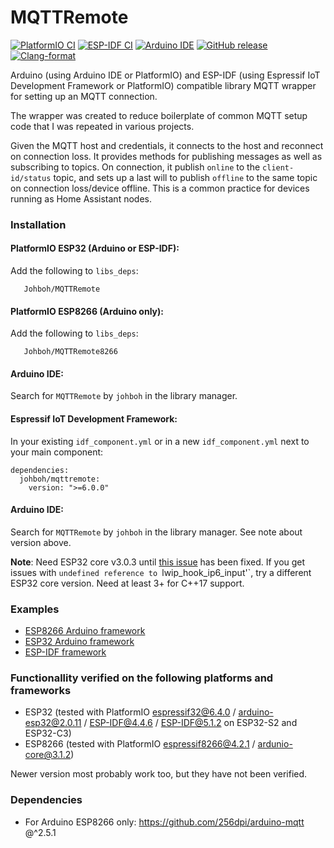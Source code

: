 # MQTTRemote
[![PlatformIO CI](https://github.com/Johboh/MQTTRemote/actions/workflows/platformio.yaml/badge.svg)](https://registry.platformio.org/libraries/johboh/MQTTRemote)
[![ESP-IDF CI](https://github.com/Johboh/MQTTRemote/actions/workflows/espidf.yaml/badge.svg)](https://components.espressif.com/components/johboh/mqttremote)
[![Arduino IDE](https://github.com/Johboh/MQTTRemote/actions/workflows/arduino_cli.yaml/badge.svg)](https://github.com/Johboh/MQTTRemote/actions/workflows/arduino_cli.yaml)
[![GitHub release](https://img.shields.io/github/release/Johboh/MQTTRemote.svg)](https://github.com/Johboh/MQTTRemote/releases)
[![Clang-format](https://github.com/Johboh/MQTTRemote/actions/workflows/clang-format.yaml/badge.svg)](https://github.com/Johboh/MQTTRemote)

Arduino (using Arduino IDE or PlatformIO) and ESP-IDF (using Espressif IoT Development Framework or PlatformIO) compatible library MQTT wrapper for setting up an MQTT connection.

The wrapper was created to reduce boilerplate of common MQTT setup code that I was repeated in various projects.

Given the MQTT host and credentials, it connects to the host and reconnect on connection loss. It provides methods for publishing messages as well as subscribing to topics.
On connection, it publish `online` to the `client-id/status` topic, and sets up a last will to publish `offline` to the same topic on connection loss/device offline. This is a common practice for devices running as Home Assistant nodes.

### Installation
#### PlatformIO ESP32 (Arduino or ESP-IDF):
Add the following to `libs_deps`:
```
   Johboh/MQTTRemote
```
#### PlatformIO ESP8266 (Arduino only):
Add the following to `libs_deps`:
```
   Johboh/MQTTRemote8266
```
#### Arduino IDE:
Search for `MQTTRemote` by `johboh` in the library manager.
#### Espressif IoT Development Framework:
In your existing `idf_component.yml` or in a new `idf_component.yml` next to your main component:
```
dependencies:
  johboh/mqttremote:
    version: ">=6.0.0"
```

#### Arduino IDE:
Search for `MQTTRemote` by `johboh` in the library manager. See note about version above.

__Note__: Need ESP32 core v3.0.3 until [this issue](https://github.com/espressif/arduino-esp32/issues/10084) has been fixed. If you get issues with `undefined reference to `lwip_hook_ip6_input'`, try a different ESP32 core version. Need at least 3+ for C++17 support.

### Examples
- [ESP8266 Arduino framework](examples/arduino/esp8266/publish_and_subscribe/publish_and_subscribe.ino)
- [ESP32 Arduino framework](examples/arduino/esp32/publish_and_subscribe/publish_and_subscribe.ino)
- [ESP-IDF framework](examples/espidf/publish_and_subscribe/main/main.cpp)

### Functionallity verified on the following platforms and frameworks
- ESP32 (tested with PlatformIO [espressif32@6.4.0](https://github.com/platformio/platform-espressif32) / [arduino-esp32@2.0.11](https://github.com/espressif/arduino-esp32) / [ESP-IDF@4.4.6](https://github.com/espressif/esp-idf) / [ESP-IDF@5.1.2](https://github.com/espressif/esp-idf) on ESP32-S2 and ESP32-C3)
- ESP8266 (tested with PlatformIO [espressif8266@4.2.1](https://github.com/platformio/platform-espressif8266) / [ardunio-core@3.1.2](https://github.com/esp8266/Arduino))

Newer version most probably work too, but they have not been verified.

### Dependencies
- For Arduino ESP8266 only: https://github.com/256dpi/arduino-mqtt @^2.5.1
